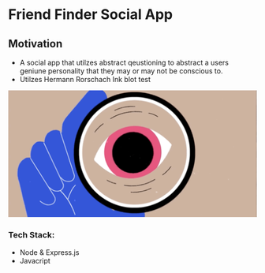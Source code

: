 # Friend Finder Social App 

## Motivation 
* A social app that utilzes abstract qeustioning to abstract a users geniune personality that they may or may not be conscious to. 
* Utilzes Hermann Rorschach Ink blot test 

![UI](/app/public/images/UI.gif)

### Tech Stack: 
* Node & Express.js 
* Javacript
